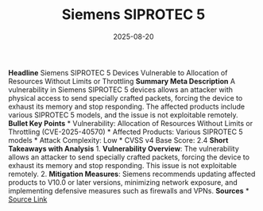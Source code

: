 ﻿---
title: Siemens SIPROTEC 5
date: '2025-08-20'
category: Markets
summary: ''
slug: siemens siprotec 5
source_urls:
- https://www.cisa.gov/news-events/ics-advisories/icsa-25-226-10
seo:
  title: Siemens SIPROTEC 5 | Hash n Hedge
  description: ''
  keywords:
  - news
  - markets
  - brief
---

**Headline** Siemens SIPROTEC 5 Devices Vulnerable to Allocation of Resources Without Limits or Throttling  **Summary Meta Description** A vulnerability in Siemens SIPROTEC 5 devices allows an attacker with physical access to send specially crafted packets, forcing the device to exhaust its memory and stop responding. The affected products include various SIPROTEC 5 models, and the issue is not exploitable remotely.  **Bullet Key Points**  * Vulnerability: Allocation of Resources Without Limits or Throttling (CVE-2025-40570) * Affected Products: Various SIPROTEC 5 models * Attack Complexity: Low * CVSS v4 Base Score: 2.4  **Short Takeaways with Analysis**  1. **Vulnerability Overview**: The vulnerability allows an attacker to send specially crafted packets, forcing the device to exhaust its memory and stop responding. This issue is not exploitable remotely. 2. **Mitigation Measures**: Siemens recommends updating affected products to V10.0 or later versions, minimizing network exposure, and implementing defensive measures such as firewalls and VPNs.  **Sources** * [Source Link](https://www.cisa.gov/news-events/ics-advisories/icsa-25-226-10) 
